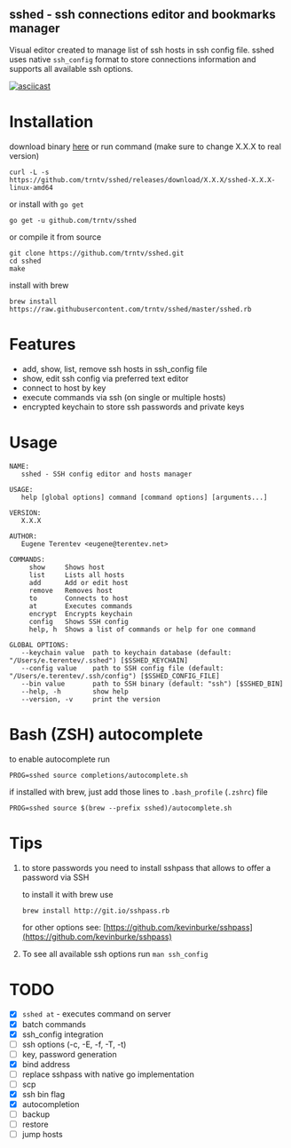 sshed - ssh connections editor and bookmarks manager
---
Visual editor created to manage list of ssh hosts in ssh config file.
sshed uses native ``ssh_config`` format to store connections information and supports all available ssh options.

[![asciicast](https://asciinema.org/a/164783.png)](https://asciinema.org/a/164783)

# Installation
download binary [here](https://github.com/trntv/sshed/releases) 
or run command (make sure to change X.X.X to real version)
```
curl -L -s https://github.com/trntv/sshed/releases/download/X.X.X/sshed-X.X.X-linux-amd64
```
or install with ``go get``
```
go get -u github.com/trntv/sshed
```
or compile it from source
```
git clone https://github.com/trntv/sshed.git
cd sshed
make
```
install with brew
```
brew install https://raw.githubusercontent.com/trntv/sshed/master/sshed.rb
```

# Features
- add, show, list, remove ssh hosts in ssh_config file
- show, edit ssh config via preferred text editor
- connect to host by key
- execute commands via ssh (on single or multiple hosts)
- encrypted keychain to store ssh passwords and private keys

# Usage
```
NAME:
   sshed - SSH config editor and hosts manager

USAGE:
   help [global options] command [command options] [arguments...]

VERSION:
   X.X.X

AUTHOR:
   Eugene Terentev <eugene@terentev.net>

COMMANDS:
     show     Shows host
     list     Lists all hosts
     add      Add or edit host
     remove   Removes host
     to       Connects to host
     at       Executes commands
     encrypt  Encrypts keychain
     config   Shows SSH config
     help, h  Shows a list of commands or help for one command

GLOBAL OPTIONS:
   --keychain value  path to keychain database (default: "/Users/e.terentev/.sshed") [$SSHED_KEYCHAIN]
   --config value    path to SSH config file (default: "/Users/e.terentev/.ssh/config") [$SSHED_CONFIG_FILE]
   --bin value       path to SSH binary (default: "ssh") [$SSHED_BIN]
   --help, -h        show help
   --version, -v     print the version
```

# Bash (ZSH) autocomplete
to enable autocomplete run
```
PROG=sshed source completions/autocomplete.sh
```
if installed with brew, just add those lines to ``.bash_profile`` (``.zshrc``) file
```
PROG=sshed source $(brew --prefix sshed)/autocomplete.sh
```

# Tips
1. to store passwords you need to install sshpass that allows to offer a password via SSH

    to install it with brew use
    ```
    brew install http://git.io/sshpass.rb
    ```
    for other options see: [https://github.com/kevinburke/sshpass](https://github.com/kevinburke/sshpass)

2. To see all available ssh options run ``man ssh_config``

# TODO
 - [x] ``sshed at`` - executes command on server
 - [x] batch commands
 - [x] ssh_config integration
 - [ ] ssh options (-c, -E, -f, -T, -t)
 - [ ] key, password generation
 - [x] bind address
 - [ ] replace sshpass with native go implementation
 - [ ] scp
 - [x] ssh bin flag
 - [x] autocompletion
 - [ ] backup
 - [ ] restore
 - [ ] jump hosts
